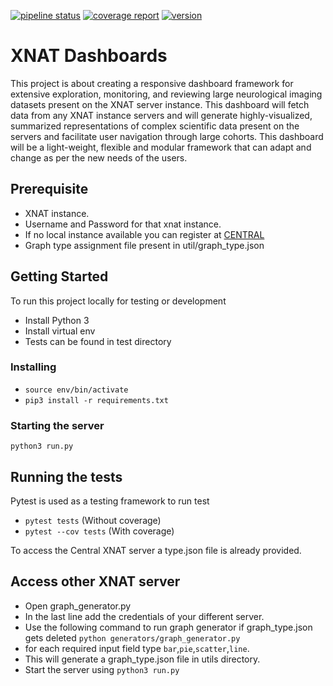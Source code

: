 [![pipeline status](https://gitlab.com/Udolf47/xnat_dashboards/badges/release/0.1.0/pipeline.svg)](https://gitlab.com/Udolf47/xnat_dashboards/-/commits/release/0.1.0)
[![coverage report](https://gitlab.com/Udolf47/xnat_dashboards/badges/release/0.1.0/coverage.svg)](https://gitlab.com/Udolf47/xnat_dashboards/-/commits/release/0.1.0)
[![version](https://img.shields.io/badge/version-v0.1.0-brightgreen)](https://gitlab.com/Udolf47/xnat_dashboards/-/commits/release/0.1.0)


# XNAT Dashboards

This project is about creating a responsive dashboard framework for extensive exploration, monitoring, and reviewing large neurological imaging datasets present on the XNAT server instance. This dashboard will fetch data from any XNAT instance servers and will generate highly-visualized, summarized representations of complex scientific data present on the servers and facilitate user navigation through large cohorts. This dashboard will be a light-weight, flexible and modular framework that can adapt and change as per the new needs of the users.

## Prerequisite

- XNAT instance.
- Username and Password for that xnat instance.
- If no local instance available you can register at [CENTRAL](https://central.xnat.org)
- Graph type assignment file present in util/graph_type.json

## Getting Started

To run this project locally for testing or development

- Install Python 3
- Install virtual env
- Tests can be found in test directory

### Installing

- ```source env/bin/activate```
- ```pip3 install -r requirements.txt```

### Starting the server

```python3 run.py```

## Running the tests

Pytest is used as a testing framework to run test

- ``` pytest tests ```          (Without coverage)
- ``` pytest --cov tests ```    (With coverage)

To access the Central XNAT server a type.json file is already provided.

## Access other XNAT server

- Open graph_generator.py
- In the last line add the credentials of your different server.
- Use the following command to run graph generator if graph_type.json gets deleted ``` python generators/graph_generator.py ```
- for each required input field type ```bar```,```pie```,```scatter```,```line```.
- This will generate a graph_type.json file in utils directory.
- Start the server using ```python3 run.py```

